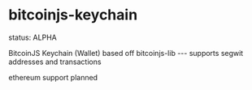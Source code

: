 # bitcoinjs-keychain

status: ALPHA

BitcoinJS Keychain (Wallet) based off bitcoinjs-lib --- supports segwit addresses and transactions


ethereum support planned
